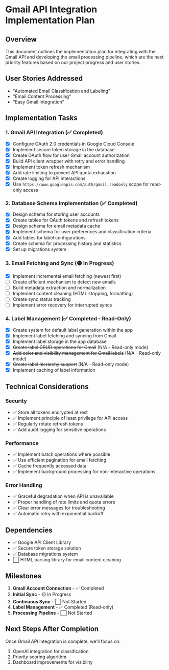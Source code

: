 # Gmail API Integration Implementation Plan

## Overview

This document outlines the implementation plan for integrating with the Gmail API and developing the email processing pipeline, which are the next priority features based on our project progress and user stories.

## User Stories Addressed

- "Automated Email Classification and Labeling"
- "Email Content Processing"
- "Easy Gmail Integration"

## Implementation Tasks

### 1. Gmail API Integration (✅ Completed)

- [x] Configure OAuth 2.0 credentials in Google Cloud Console
- [x] Implement secure token storage in the database
- [x] Create OAuth flow for user Gmail account authorization
- [x] Build API client wrapper with retry and error handling
- [x] Implement token refresh mechanism
- [x] Add rate limiting to prevent API quota exhaustion
- [x] Create logging for API interactions
- [x] Use `https://www.googleapis.com/auth/gmail.readonly` scope for read-only access

### 2. Database Schema Implementation (✅ Completed)

- [x] Design schema for storing user accounts
- [x] Create tables for OAuth tokens and refresh tokens
- [x] Design schema for email metadata cache
- [x] Implement schema for user preferences and classification criteria
- [x] Add tables for label configurations
- [x] Create schema for processing history and statistics
- [x] Set up migrations system

### 3. Email Fetching and Sync (🟡 In Progress)

- [x] Implement incremental email fetching (newest first)
- [ ] Create efficient mechanism to detect new emails
- [ ] Build metadata extraction and normalization
- [ ] Implement content cleaning (HTML stripping, formatting)
- [ ] Create sync status tracking
- [ ] Implement error recovery for interrupted syncs

### 4. Label Management (✅ Completed - Read-Only)

- [x] Create system for default label generation within the app
- [x] Implement label fetching and syncing from Gmail
- [x] Implement label storage in the app database
- [x] ~~Create label CRUD operations for Gmail~~ (N/A - Read-only mode)
- [x] ~~Add color and visibility management for Gmail labels~~ (N/A - Read-only mode)
- [x] ~~Create label hierarchy support~~ (N/A - Read-only mode)
- [x] Implement caching of label information

## Technical Considerations

### Security

- ✅ Store all tokens encrypted at rest
- ✅ Implement principle of least privilege for API access
- ✅ Regularly rotate refresh tokens
- ✅ Add audit logging for sensitive operations

### Performance

- ✅ Implement batch operations where possible
- ✅ Use efficient pagination for email fetching
- ✅ Cache frequently accessed data
- ✅ Implement background processing for non-interactive operations

### Error Handling

- ✅ Graceful degradation when API is unavailable
- ✅ Proper handling of rate limits and quota errors
- ✅ Clear error messages for troubleshooting
- ✅ Automatic retry with exponential backoff

## Dependencies

- ✅ Google API Client Library
- ✅ Secure token storage solution
- ✅ Database migrations system
- ⬜ HTML parsing library for email content cleaning

## Milestones

1. **Gmail Account Connection** - ✅ Completed
2. **Initial Sync** - 🟡 In Progress
3. **Continuous Sync** - ⬜ Not Started
4. **Label Management** - ✅ Completed (Read-only)
5. **Processing Pipeline** - ⬜ Not Started

## Next Steps After Completion

Once Gmail API integration is complete, we'll focus on:

1. OpenAI integration for classification
2. Priority scoring algorithm
3. Dashboard improvements for visibility
